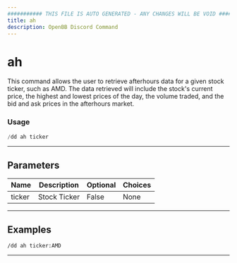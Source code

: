 ```yaml
---
########### THIS FILE IS AUTO GENERATED - ANY CHANGES WILL BE VOID ###########
title: ah
description: OpenBB Discord Command
---
```


# ah

This command allows the user to retrieve afterhours data for a given stock ticker, such as AMD. The data retrieved will include the stock's current price, the highest and lowest prices of the day, the volume traded, and the bid and ask prices in the afterhours market.

### Usage

```python wordwrap
/dd ah ticker
```

---

## Parameters

| Name | Description | Optional | Choices |
| ---- | ----------- | -------- | ------- |
| ticker | Stock Ticker | False | None |


---

## Examples

```
/dd ah ticker:AMD
```
---

